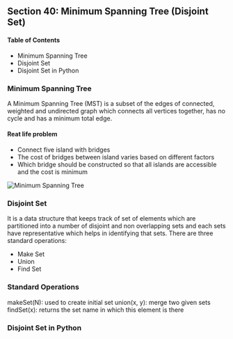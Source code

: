 ## Section 40: Minimum Spanning Tree (Disjoint Set)

#### Table of Contents
- Minimum Spanning Tree
- Disjoint Set
- Disjoint Set in Python


### Minimum Spanning Tree

A Minimum Spanning Tree (MST) is a subset of the edges of connected, weighted and 
undirected graph which connects all vertices together, has no cycle and has a 
minimum total edge.


#### Reat life problem
- Connect five island with bridges
- The cost of bridges between island varies based on different factors
- Which bridge should be constructed so that all islands are accessible and 
the cost is minimum

![Minimum Spanning Tree](https://github.com/lcycstudio/python/tree/master/data_structures/40_minimum_spanning_tree/mst.png)


### Disjoint Set

It is a data structure that keeps track of set of elements which are partitioned
into a number of disjoint and non overlapping sets and each sets have representative
which helps in identifying that sets. There are three standard operations:
- Make Set
- Union
- Find Set

### Standard Operations

makeSet(N): used to create initial set
union(x, y): merge two given sets
findSet(x): returns the set name in which this element is there



### Disjoint Set in Python